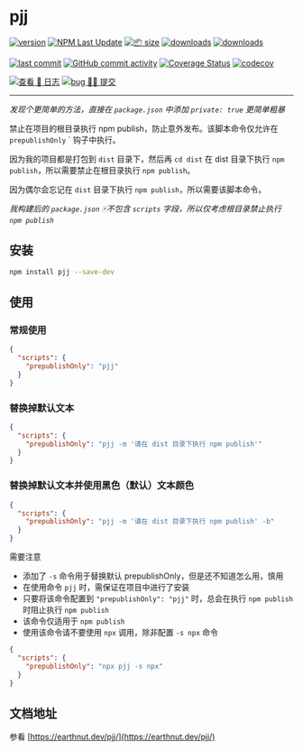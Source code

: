 # pjj

[![version](<https://img.shields.io/npm/v/pjj.svg?logo=npm&logoColor=rgb(0,0,0)&label=版本号&labelColor=rgb(73,73,228)&color=rgb(0,0,0)>)](https://www.npmjs.com/package/pjj) [![NPM Last Update](<https://img.shields.io/npm/last-update/pjj?logo=npm&label=版本最后更新&labelColor=rgb(255,36,63)&color=rgb(0,0,0)>)](https://www.npmjs.com/package/pjj) [![📦 size](<https://img.shields.io/bundlephobia/minzip/pjj.svg?logo=npm&label=压缩包大小&labelColor=rgb(201,158,140)&color=rgb(0,0,0)>)](https://www.npmjs.com/package/pjj) [![downloads](<https://img.shields.io/npm/dm/pjj.svg?logo=npm&logoColor=rgb(0,0,0)&label=月下载量&labelColor=rgb(194,112,210)&color=rgb(0,0,0)>)](https://www.npmjs.com/package/pjj) [![downloads](<https://img.shields.io/npm/dt/pjj.svg?logo=npm&label=总下载量&labelColor=rgb(107,187,124)&color=rgb(0,0,0)>)](https://www.npmjs.com/package/pjj)

[![last commit](<https://img.shields.io/github/last-commit/earthnutDev/pjj.svg?logo=github&logoColor=rgb(0,0,0)&label=最后推码&labelColor=rgb(255,165,0)&color=rgb(0,0,0)>)](https://github.com/earthnutDev/pjj) [![GitHub commit activity](<https://img.shields.io/github/commit-activity/y/earthnutDev/pjj.svg?logo=github&label=推码数&labelColor=rgb(128,0,128)&color=rgb(0,0,0)>)](https://github.com/earthnutDev/pjj) [![Coverage Status](<https://img.shields.io/coverallsCoverage/github/earthnutDev/pjj?logo=coveralls&label=coveralls&labelColor=rgb(12, 244, 39)&color=rgb(0,0,0)>)](https://coveralls.io/github/earthnutDev/pjj?branch=main) [![codecov](<https://img.shields.io/codecov/c/github/earthnutDev/pjj/main?logo=codecov&label=codecov&labelColor=rgb(7, 245, 245)&color=rgb(0,0,0)>)](https://codecov.io/gh/earthnutDev/pjj)

[![查看 📔 日志](<https://img.shields.io/badge/👀-日_%20_志-rgb(0,125,206)>)](https://github.com/earthnutDev/pjj/blob/main/CHANGELOG.md) [![bug 🙋‍♂️ 提交](<https://img.shields.io/badge/☣️-bug_%20_提交-rgb(255,0,63)>)](https://github.com/earthnutDev/pjj/issues)

---

_发现个更简单的方法，直接在 `package.json` 中添加 `private: true` 更简单粗暴_

禁止在项目的根目录执行 npm publish，防止意外发布。该脚本命令仅允许在 `prepublishOnly` ` 钩子中执行。

因为我的项目都是打包到 `dist` 目录下，然后再 `cd dist` 在 dist 目录下执行 `npm publish`，所以需要禁止在根目录执行 `npm publish`。

因为偶尔会忘记在 `dist` 目录下执行 `npm publish`，所以需要该脚本命令。

_我构建后的 `package.json` 🀄️不包含 `scripts` 字段，所以仅考虑根目录禁止执行 `npm publish`_

## 安装

```bash
npm install pjj --save-dev
```

## 使用

### 常规使用

```json
{
  "scripts": {
    "prepublishOnly": "pjj"
  }
}
```

### 替换掉默认文本

```json
{
  "scripts": {
    "prepublishOnly": "pjj -m '请在 dist 目录下执行 npm publish'"
  }
}
```

### 替换掉默认文本并使用黑色（默认）文本颜色

```json
{
  "scripts": {
    "prepublishOnly": "pjj -m '请在 dist 目录下执行 npm publish' -b"
  }
}
```

需要注意

- 添加了 `-s` 命令用于替换默认 prepublishOnly，但是还不知道怎么用，慎用
- 在使用命令 `pjj` 时，需保证在项目中进行了安装
- 只要将该命令配置到 `"prepublishOnly": "pjj"` 时，总会在执行 `npm publish` 时阻止执行 `npm publish`
- 该命令仅适用于 `npm publish`
- 使用该命令请不要使用 `npx` 调用，除非配置 `-s npx` 命令

```json
{
  "scripts": {
    "prepublishOnly": "npx pjj -s npx"
  }
}
```

## 文档地址

参看 [https://earthnut.dev/pjj/](https://earthnut.dev/pjj/)

